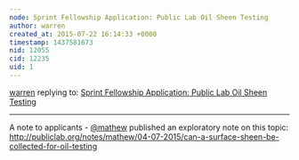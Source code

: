 ```yaml
---
node: Sprint Fellowship Application: Public Lab Oil Sheen Testing
author: warren
created_at: 2015-07-22 16:14:33 +0000
timestamp: 1437581673
nid: 12055
cid: 12235
uid: 1
---
```




[warren](../profile/warren) replying to: [Sprint Fellowship Application: Public Lab Oil Sheen Testing](../notes/klie/07-13-2015/sprint-fellowship-application-public-lab-oil-sheen-testing)

----
A note to applicants - [@mathew](/profile/mathew) published an exploratory note on this topic: http://publiclab.org/notes/mathew/04-07-2015/can-a-surface-sheen-be-collected-for-oil-testing
